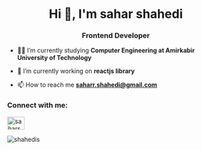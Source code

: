 <h1 align="center">Hi 👋, I'm sahar shahedi</h1>
<h3 align="center">Frontend Developer</h3>

- 👨‍💻 I’m currently studying **Computer Engineering at Amirkabir University of Technology**

- 🔭 I’m currently working on **reactjs library**

- 📫 How to reach me **saharr.shahedi@gmail.com**

<h3 align="left">Connect with me:</h3>
<p align="left">
<a href="https://instagram.com/saharshahedii" target="blank"><img align="center" src="https://raw.githubusercontent.com/rahuldkjain/github-profile-readme-generator/master/src/images/icons/Social/instagram.svg" alt="saharshahedii" height="30" width="40" /></a>
</p>


<p><img align="center" src="https://github-readme-stats.vercel.app/api/top-langs?username=shahedis&show_icons=true&locale=en&layout=compact" alt="shahedis" /></p>
